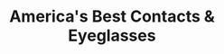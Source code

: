 ---
title: "America's Best Contacts & Eyeglasses"
url: /south-jordan/americas-best-contacts-and-eyeglasses/
shop: optician
---
